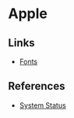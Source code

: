 # Apple

## Links

- [Fonts](https://developer.apple.com/fonts/)

## References

- [System Status](https://apple.com/support/systemstatus/)
